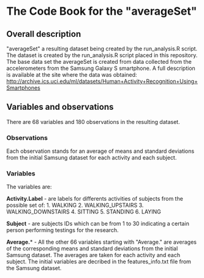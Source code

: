 
# The Code Book for the "averageSet"

## Overall description 

"averageSet" a resulting dataset being created by the run_analysis.R script.
The dataset is created by the run_analysis.R script placed in this repository. 
The base data set the averageSet is created from data collected from the accelerometers from the Samsung Galaxy S smartphone.
A full description is available at the site where the data was obtained: http://archive.ics.uci.edu/ml/datasets/Human+Activity+Recognition+Using+Smartphones

## Variables and observations

There are 68 variables and 180 observations in the resulting dataset.

### Observations

Each observation stands for an average of means and standard deviations from the initial Samsung dataset for each activity and each subject.

### Variables

The variables are:

**Activity.Label** - are labels for differents activities of subjects from the possible set of:
      1. WALKING
      2. WALKING_UPSTAIRS
      3. WALKING_DOWNSTAIRS
      4. SITTING
      5. STANDING
      6. LAYING
      
**Subject** - are subjects IDs which can be from 1 to 30 indicating a certain person performing testings for the research.

**Average.*** - All the other 66 variables starting with "Average." are averages of the corresponding means and standard deviations from the initial Samsung dataset. 
The averages are taken for each activity and each subject. 
The initial variables are decribed in the features_info.txt file from the Samsung dataset.
